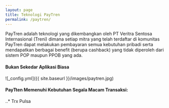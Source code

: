 ```yaml
---
layout: page
title: Teknologi PayTren
permalink: /paytren/
---
```


PayTren adalah teknologi yang dikembangkan oleh PT Veritra Sentosa Internasional (Treni) dimana setiap mitra yang telah terdaftar di komunitas PayTren dapat melakukan pembayaran semua kebutuhan pribadi serta mendapatkan berbagai benefit (berupa cashback) yang tidak diperoleh dari sistem POP maupun PPOB yang ada.

#### Bukan Sekedar Aplikasi Biasa
![_config.yml]({{ site.baseurl }}/images/paytren.jpg)

#### PayTten Memenuhi Kebutuhan Segala Macam Transaksi:
..* Trx Pulsa





